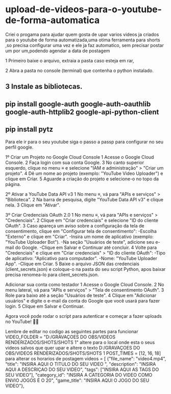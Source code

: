 # upload-de-videos-para-o-youtube-de-forma-automatica
Criei o progama para ajudar quem gosta de upar varios videos ja criados para o youtube de forma automatizada,uma otima ferramenta para shorts ,so precisa configurar uma vez e ele ja faz automatico, sem precisar postar um por um,podendo agendar a data de postagem

1 Primeiro baixe o arquivo, extraia a pasta caso esteja em rar,

2 Abra a pasta no console (terminal) que contenha o python instalado.

3 Instale as bibliotecas.
------------------------------------------------------------------------------------------
pip install google-auth google-auth-oauthlib google-auth-httplib2 google-api-python-client
------------------------------------------------------------------------------------------
 pip install pytz
------------------------------------------------------------------------------------------
Para ele ir para o seu youtube siga o passo a passp para configurar no seu perfil google.

1º Criar um Projeto no Google Cloud Console
1 Acesse o Google Cloud Console.
2 Faça login com sua conta Google.
3 No canto superior esquerdo, clique no menu ≡ e selecione "IAM e administração" > "Criar um projeto".
4 Dê um nome ao projeto (exemplo: "YouTube Video Uploader") e clique em Criar.
5 Aguarde a criação do projeto e selecione-o no topo da página.

2º Ativar a YouTube Data API v3
1 No menu ≡, vá para "APIs e serviços" > "Biblioteca".
2 Na barra de pesquisa, digite "YouTube Data API v3" e clique nela.
3 Clique em "Ativar".

3º Criar Credenciais OAuth 2.0
1 No menu ≡, vá para "APIs e serviços" > "Credenciais".
2 Clique em "Criar credenciais" e selecione "ID do cliente OAuth".
3 Caso apareça um aviso sobre a configuração da tela de consentimento, clique em "Configurar tela de consentimento":
-Escolha "Externo" e clique em "Criar".
-Insira um nome de aplicativo (exemplo: "YouTube Uploader Bot").
-Na seção "Usuários de teste", adicione seu e-mail do Google.
-Clique em Salvar e Continuar até concluir.
4 Volte para "Credenciais" e clique em "Criar credenciais" > "ID do cliente OAuth":
-Tipo de aplicativo: "Aplicativo para computador".
-Nome: "YouTube Uploader App".
-Clique em Criar.
5 Baixe o arquivo JSON das credenciais (client_secrets.json) e coloque-o na pasta do seu script Python, apos baixar precisa renomea-lo para client_secrets.json.


Adicionar sua conta como testador
1 Acesse o Google Cloud Console.
2 No menu lateral, vá para "APIs e serviços" > "Tela de consentimento OAuth".
3 Role para baixo até a seção "Usuários de teste".
4 Clique em "Adicionar usuários" e digite o e-mail da conta do Google que você usará para fazer login.
5 Clique em Salvar e Continuar.

Agora você pode rodar o script para autenticar e começar a fazer uploads no YouTube! 🎥🚀

Lembre de editar no codigo as seguintes partes para funcionar
VIDEO_FOLDER = "D:/GRAVAÇOES DO OBS/VIDEOS RENDERIZADOS/SHOTS/SHOTS 1" altere para o local onde esta o seus videos salvos que quer upar e altere o texto D:/GRAVAÇOES DO OBS/VIDEOS RENDERIZADOS/SHOTS/SHOTS 1
POST_TIMES = [12, 16, 18] para alterar os horarios de postagem 
videos = [
    {"file_name": "video4.mp4", "title": "INSIRA AQUI O TITULO DO SEU VIDEO ", "description": "INSIRA AQUI A DESCRIÇAO DO SEU VIDEO", "tags": ["INSIRA AQUI AS TAGS DO SEU VIDEO"], "category_id": "INSIRA A CATEGORIA DO VIDEO COMO ENVIO JOGOS É O 20", "game_title": "INSIRA AQUI O JOGO DO SEU VIDEO"},

